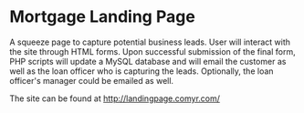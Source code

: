 # Mortgage Landing Page
A squeeze page to capture potential business leads.
User will interact with the site through HTML forms.
Upon successful submission of the final form, PHP scripts will update a MySQL database and will email the customer as well as the loan officer who is capturing the leads. Optionally, the loan officer's manager could be emailed as well.

The site can be found at http://landingpage.comyr.com/
